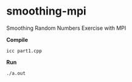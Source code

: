 # smoothing-mpi

Smoothing Random Numbers Exercise with MPI

**Compile**

```
icc part1.cpp
```

**Run**
```
./a.out
```
